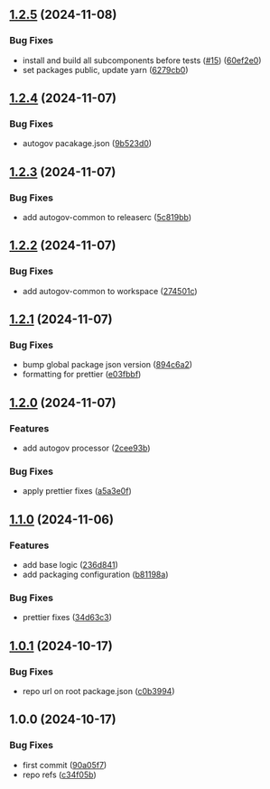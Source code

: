 ## [1.2.5](https://github.com/liatrio/backstage-github-autogov-plugin/compare/v1.2.4...v1.2.5) (2024-11-08)

### Bug Fixes

* install and build all subcomponents before tests ([#15](https://github.com/liatrio/backstage-github-autogov-plugin/issues/15)) ([60ef2e0](https://github.com/liatrio/backstage-github-autogov-plugin/commit/60ef2e02e8daa5cf0cd8e1e1e8e664ad13690a0e))
* set packages public, update yarn ([6279cb0](https://github.com/liatrio/backstage-github-autogov-plugin/commit/6279cb06601a8390d74a46cd553b4b13c9aad293))

## [1.2.4](https://github.com/liatrio/backstage-github-autogov-plugin/compare/v1.2.3...v1.2.4) (2024-11-07)

### Bug Fixes

* autogov pacakage.json ([9b523d0](https://github.com/liatrio/backstage-github-autogov-plugin/commit/9b523d0e7fb463215c931ea40f52212387cc0f93))

## [1.2.3](https://github.com/liatrio/backstage-github-autogov-plugin/compare/v1.2.2...v1.2.3) (2024-11-07)

### Bug Fixes

* add autogov-common to releaserc ([5c819bb](https://github.com/liatrio/backstage-github-autogov-plugin/commit/5c819bb8beb932fe29a5fddd3c0c077925d1d744))

## [1.2.2](https://github.com/liatrio/backstage-github-autogov-plugin/compare/v1.2.1...v1.2.2) (2024-11-07)

### Bug Fixes

* add autogov-common to workspace ([274501c](https://github.com/liatrio/backstage-github-autogov-plugin/commit/274501ca43d0067e965c3db45e6c088a2f0653dc))

## [1.2.1](https://github.com/liatrio/backstage-github-autogov-plugin/compare/v1.2.0...v1.2.1) (2024-11-07)

### Bug Fixes

* bump global package json version ([894c6a2](https://github.com/liatrio/backstage-github-autogov-plugin/commit/894c6a29d937f5535c3230bcec9f1e90360b6a8d))
* formatting for prettier ([e03fbbf](https://github.com/liatrio/backstage-github-autogov-plugin/commit/e03fbbf79940fcea57b49501574f0778e9908f9d))

## [1.2.0](https://github.com/liatrio/backstage-github-autogov-plugin/compare/v1.1.0...v1.2.0) (2024-11-07)

### Features

* add autogov processor ([2cee93b](https://github.com/liatrio/backstage-github-autogov-plugin/commit/2cee93beb0479de60a4b89126212d63c28c4a921))

### Bug Fixes

* apply prettier fixes ([a5a3e0f](https://github.com/liatrio/backstage-github-autogov-plugin/commit/a5a3e0fba9162f42c3b3f81e61f9afd8975f1206))

## [1.1.0](https://github.com/liatrio/backstage-github-autogov-plugin/compare/v1.0.1...v1.1.0) (2024-11-06)

### Features

* add base logic ([236d841](https://github.com/liatrio/backstage-github-autogov-plugin/commit/236d84167cbcb98abe4b1f9ca80239cc611297b2))
* add packaging configuration ([b81198a](https://github.com/liatrio/backstage-github-autogov-plugin/commit/b81198a96390fac9feeabbadbfa076e5ec987976))

### Bug Fixes

* prettier fixes ([34d63c3](https://github.com/liatrio/backstage-github-autogov-plugin/commit/34d63c38b01ec3034ec6b7d517a238c60d723a9a))

## [1.0.1](https://github.com/liatrio/backstage-github-autogov-plugin/compare/v1.0.0...v1.0.1) (2024-10-17)

### Bug Fixes

* repo url on root package.json ([c0b3994](https://github.com/liatrio/backstage-github-autogov-plugin/commit/c0b39941a2df85ecbe69d9108e6d373e051f2662))

## 1.0.0 (2024-10-17)

### Bug Fixes

* first commit ([90a05f7](https://github.com/liatrio/backstage-github-autogov-plugin/commit/90a05f76b6ad3d40a829a4f0d1f8a4e46ee79189))
* repo refs ([c34f05b](https://github.com/liatrio/backstage-github-autogov-plugin/commit/c34f05bf98a3b2aeca1221c767d58547222b2f75))
